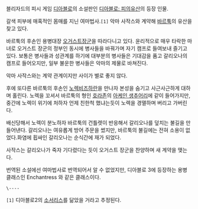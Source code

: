 블리자드의 피시 게임 [디아블로](%EB%94%94%EC%95%84%EB%B8%94%EB%A1%9C.md)의 소설판인 [디아블로: 피의유산](%EB%94%94%EC%95%84%EB%B8%94%EB%A1%9C%3A%20%ED%94%BC%EC%9D%98%20%EC%9C%A0%EC%82%B0.md)의 등장 인물.

갈색 피부에 매혹적인 몸매를 지닌 여마법사.`[1]` 악마 사작스와 계약해
[바르툭](%EB%B0%94%EB%A5%B4%ED%88%AD.md)의 유산을 찾고 있다.

바르툭의 후손인 용병대장 [오거스트장군](%EC%98%A4%EA%B1%B0%EC%8A%A4%ED%8A%B8%20%EC%9E%A5%EA%B5%B0.md)을 따라다니고
있다. 윤리적으로 매우 타락한 마녀로 오거스트 장군의 정부인 동시에 병사들을 바꿔가며 자기 캠프로 들여보내 즐기고 있다. 보통은 병사들과
성관계를 하기에 대부분의 병사들은 기대감을 품고 갈리오나의 캠프로 들어오지만, 일부 불운한 병사들은 악마의 제물로 바쳐진다.

악마 사작스와는 계약 관계이지만 사이가 별로 좋지 않다.  

후에 또다른 바르툭의 후손인 [노렉비즈하란](%EB%85%B8%EB%A0%89%20%EB%B9%84%EC%A6%88%ED%95%98%EB%9E%80.md)을 만나자
본성을 숨기고 사근사근하게 대하며 홀린다. 노렉을 꼬셔서 바르툭의 형인
[호라존](%ED%98%B8%EB%9D%BC%EC%A1%B4.md)의 [아케인 생추어리](%EC%95%84%EC%BC%80%EC%9D%B8%20%EC%83%9D%EC%B6%94%EC%96%B4%EB%A6%AC.md)에 같이 들어가지만, 중간에 노렉이 위기에 처하자 언제
친한척 했냐는듯이 노렉을 경멸하며 버리고 가버린다.

배신당해서 노렉이 분노하자 바르툭의 건틀렛이 반응해서 갈리오나를 덮치는 불길을 만들어낸다. 갈리오나는 여유롭게 방어 주문을 썼지만, 바르툭의
불길에는 전혀 소용이 없었다.화염에 휩싸인 갈리오나는 순식간에 재가 되었다.  

사작스는 갈리오나가 죽자 기다렸다는 듯이 오거스트 장군을 찬양하며 새 계약을 맺는다.  

번역된 소설에선 여마법사로 번역되어서 알 수 없었지만, 디아블로 3에 등장하는 용병 클래스인 Enchantress 와 같은 클래스이다.  

`\----`

`[1]` 디아블로2의 [소서리스](%EC%86%8C%EC%84%9C%EB%A6%AC%EC%8A%A4.md)를 닮았을 거라고 추정된다.

